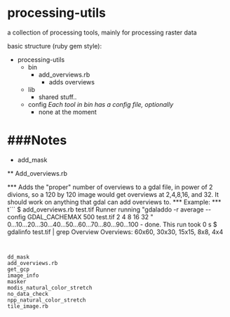 processing-utils
================

a collection of processing tools, mainly for processing raster data

basic structure (ruby gem style):
* processing-utils
  * bin
    * add_overviews.rb 
      * adds overviews
  * lib
      * shared stuff..
  * config  _Each tool in bin has a config file, optionally_
    * none at the moment

###Notes
===========

* add_mask

** Add_overviews.rb 

*** Adds the "proper" number of overviews to a gdal file, in power of 2 divions, so a 120 by 120 image would get overviews at 2,4,8,16, and 32.  It should work on anything that gdal can add overviews to. 
*** Example:
*** t```
$ add_overviews.rb test.tif
Runner running "gdaladdo -r average --config GDAL_CACHEMAX 500 test.tif  2  4  8  16  32 "
0...10...20...30...40...50...60...70...80...90...100 - done.
This run took 0 s
$ gdalinfo test.tif | grep Overview
  Overviews: 60x60, 30x30, 15x15, 8x8, 4x4

```


dd_mask
add_overviews.rb
get_gcp
image_info
masker
modis_natural_color_stretch
no_data_check
npp_natural_color_stretch
tile_image.rb


